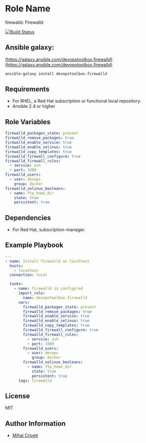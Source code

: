 Role Name
=========

firewalld: Firewalld

[![Build Status](https://travis-ci.org/cmihai-ansible/firewalld.svg?branch=master)](https://travis-ci.org/cmihai-ansible/firewalld)

Ansible galaxy:
---------------

[https://galaxy.ansible.com/devopstoolbox.firewalld](https://galaxy.ansible.com/devopstoolbox.firewalld)

```bash
ansible-galaxy install devopstoolbox.firewalld
```

Requirements
------------

- For RHEL, a Red Hat subscription or functional local repository.
- Ansible 2.4 or higher

Role Variables
--------------

```yaml
firewalld_packages_state: present
firewalld_remove_packages: true
firewalld_enable_service: true
firewalld_enable_selinux: true
firewalld_copy_templates: true
firewalld_firewall_configure: true
firewalld_firewall_rules:
  - service: ssh
  - port: 3389
firewalld_users:
  - user: devops
    group: docker
firewalld_selinux_booleans:
  - name: ftp_home_dir
    state: true
    persistent: true
```

Dependencies
------------

- For Red Hat, subscription-manager.

Example Playbook
----------------

```yaml
---
- name: Install firewalld on localhost
  hosts:
    - localhost
  connection: local

  tasks:
    - name: firewalld is configured
      import_role:
        name: devopstoolbox.firewalld
      vars:
        firewalld_packages_state: present
        firewalld_remove_packages: true
        firewalld_enable_service: true
        firewalld_enable_selinux: true
        firewalld_copy_templates: true
        firewalld_firewall_configure: true
        firewalld_firewall_rules:
          - service: ssh
          - port: 3389
        firewalld_users:
          - user: devops
            group: docker
        firewalld_selinux_booleans:
          - name: ftp_home_dir
            state: true
            persistent: true
      tags: firewalld
```

License
-------

MIT

Author Information
------------------

- [Mihai Criveti](https://www.linkedin.com/in/devopstoolbox.)
